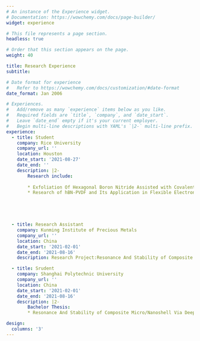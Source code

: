 ```yaml
---
# An instance of the Experience widget.
# Documentation: https://wowchemy.com/docs/page-builder/
widget: experience

# This file represents a page section.
headless: true

# Order that this section appears on the page.
weight: 40

title: Research Experience
subtitle:

# Date format for experience
#   Refer to https://wowchemy.com/docs/customization/#date-format
date_format: Jan 2006

# Experiences.
#   Add/remove as many `experience` items below as you like.
#   Required fields are `title`, `company`, and `date_start`.
#   Leave `date_end` empty if it's your current employer.
#   Begin multi-line descriptions with YAML's `|2-` multi-line prefix.
experience:
  - title: Student
    company: Rice University
    company_url: ''
    location: Houston
    date_start: '2021-08-27'
    date_end: ''
    description: |2-
        Research include:
        
        * Exfoliation Of Hexagonal Boron Nitride Assisted with Covalent Organic Frameworks by Ball-Milling
        * Research of hBN-PVDF and Its Application in Flexible Electronic Devices Substrate
        




  - title: Research Assistant
    company: Kunming Institute of Precious Metals
    company_url: ''
    location: China
    date_start: '2021-02-01'
    date_end: '2021-08-16'
    description: Research Project:Resonance And Stability of Composite Micro/Nanoshell Via Deep Neural Network Trained by Adaptive Momentum-Based Approach

  - title: Srudent
    company: Shanghai Polytechnic University  
    company_url: ''
    location: China
    date_start: '2021-02-01'
    date_end: '2021-08-16'
    description: |2-
        Bachelor Thesis:
        * Resonance And Stability of Composite Micro/Nanoshell Via Deep Neural Network Trained by Adaptive Momentum-Based Approach

design:
  columns: '3'
---
```


